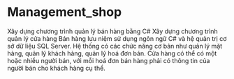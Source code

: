# Management_shop
Xây dựng chương trình quản lý bán hàng bằng C#
Xây dựng chương trình quản lý cửa hàng Bán hàng lưu niệm sử dụng ngôn ngữ C# và hệ quản trị cơ sở dữ liệu SQL Server. Hệ thống có các chức năng cơ bản như quản lý mặt hàng, quản lý khách hàng, quản lý hoá đơn bán. Cửa hàng có thể có một hoặc nhiều người bán, với mỗi hoá đơn bán hàng phải có thông tin của người bán cho khách hàng cụ thể.
